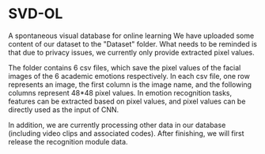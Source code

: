 # SVD-OL
A spontaneous visual database for online learning
We have uploaded some content of our dataset to the "Dataset" folder. What needs to be reminded is that due to privacy issues, we currently only provide extracted pixel values. 

The folder contains 6 csv files, which save the pixel values of the facial images of the 6 academic emotions respectively.
In each csv file, one row represents an image, the first column is the image name, and the following columns represent 48*48 pixel values. In emotion recognition tasks, features can be extracted based on pixel values, and pixel values can be directly used as the input of CNN.

In addition, we are currently processing other data in our database (including video clips and associated codes). After finishing, we will first release the recognition module data. 
